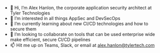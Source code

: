 - 👋 Hi, I’m Alex Hanlon, the corporate application security architect at Tyler Technologies
- 👀 I’m interested in all things AppSec and DevSecOps
- 🌱 I’m currently learning about new CI/CD technologies and how to secure them
- 💞️ I’m looking to collaborate on tools that can be used enterprise wide make efficient, secure CI/CD pipelines 
- 📫 Hit me up on Teams, Slack, or email at alex.hanlon@tylertech.com

<!---
alexhanlon/alexhanlon is a ✨ special ✨ repository because its `README.md` (this file) appears on your GitHub profile.
You can click the Preview link to take a look at your changes.
--->
